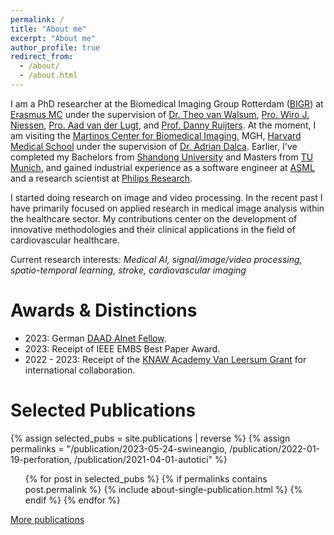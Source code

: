 ```yaml
---
permalink: /
title: "About me"
excerpt: "About me"
author_profile: true
redirect_from: 
  - /about/
  - /about.html
---
```


I am a PhD researcher at the Biomedical Imaging Group Rotterdam ([BIGR](https://bigr.nl/)) at [Erasmus MC](https://www.erasmusmc.nl/en/) under the supervision of [Dr. Theo van Walsum](https://scholar.google.com/citations?user=pBz9JUEAAAAJ&hl=en), [Pro. Wiro J. Niessen](https://scholar.google.com/citations?user=jmKtufcAAAAJ&hl=en), [Pro. Aad van der Lugt](https://scholar.google.nl/citations?user=3Xp-E0UAAAAJ&hl=en), and [Prof. Danny Ruijters](https://www.tue.nl/en/research/researchers/danny-ruijters). At the moment, I am visiting the [Martinos Center for Biomedical Imaging](https://www.martinos.org/), MGH, [Harvard Medical School](https://hms.harvard.edu/) under the supervision of [Dr. Adrian Dalca](http://www.mit.edu/~adalca/). Earlier, I've completed my Bachelors from [Shandong University](https://en.sdu.edu.cn/) and Masters from [TU Munich](https://www.tum.de/en/), and gained industrial experience as a software engineer at [ASML](https://www.asml.com/en) and a research scientist at [Philips Research](https://www.philips.com/a-w/about/innovation/research.html).

I started doing research on image and video processing. In the recent past I have primarily focused on applied research in medical image analysis within the healthcare sector. My contributions center on the development of innovative methodologies and their clinical applications in the field of cardiovascular healthcare.

Current research interests: *Medical AI, signal/image/video processing, spatio-temporal learning, stroke, cardiovascular imaging*

Awards & Distinctions
======
* 2023:        German [DAAD AInet Fellow](https://www.daad.de/en/the-daad/postdocnet/details-and-application/). <br>
* 2023:        Receipt of IEEE EMBS Best Paper Award. <br>
* 2022 - 2023: Receipt of the [KNAW Academy Van Leersum Grant](https://www.knaw.nl/toekenningen-knaw-van-leersum-beurs-2022) for international collaboration. <br>

Selected Publications
======
  {% assign selected_pubs = site.publications | reverse %}
  {% assign permalinks = "/publication/2023-05-24-swineangio, /publication/2022-01-19-perforation, /publication/2021-04-01-autotici" %}
  <ul>{% for post in selected_pubs %}
      {% if permalinks contains post.permalink %}
        {% include about-single-publication.html %}
      {% endif %}
    {% endfor %}
  </ul>

  <a href="./publications">More publications</a>